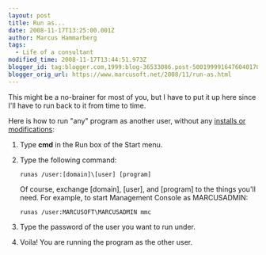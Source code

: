 ```yaml
---
layout: post
title: Run as...
date: 2008-11-17T13:25:00.001Z
author: Marcus Hammarberg
tags:
  - Life of a consultant
modified_time: 2008-11-17T13:44:51.973Z
blogger_id: tag:blogger.com,1999:blog-36533086.post-5001999916476040170
blogger_orig_url: https://www.marcusoft.net/2008/11/run-as.html
---
```


This might be a no-brainer for most of you, but I have to put it up here since I'll have to run back to it from time to time.

Here is how to run "any" program as another user, without any [installs or modifications](https://www.marcusoft.net/2008/08/run-as-for-msi-files.html):

1. Type **cmd** in the Run box of the Start menu.
1. Type the following command:

   ```text
   runas /user:[domain]\[user] [program]
   ```

   Of course, exchange [domain], [user], and [program] to the things you'll need. For example, to start Management Console as MARCUSADMIN:

   ```text
   runas /user:MARCUSOFT\MARCUSADMIN mmc
   ```

1. Type the password of the user you want to run under.
1. Voila! You are running the program as the other user.
